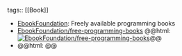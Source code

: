 tags:: [[Book]]

- [EbookFoundation](https://ebookfoundation.github.io/free-programming-books/): Freely available programming books
- [EbookFoundation/free-programming-books](https://github.com/EbookFoundation/free-programming-books)
  @@html: <a href="https://github.com/EbookFoundation/free-programming-books/"><img src="https://github-readme-stats-astronomer.vercel.app/api/pin/?username=EbookFoundation&repo=free-programming-books&theme=tokyonight" alt="EbookFoundation/free-programming-books"/></a>@@
- @@html: @@